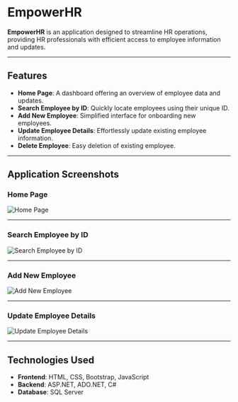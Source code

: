 # EmpowerHR

**EmpowerHR** is an application designed to streamline HR operations, providing HR professionals with efficient access to employee information and updates.

---

## Features

- **Home Page**: A dashboard offering an overview of employee data and updates.
- **Search Employee by ID**: Quickly locate employees using their unique ID.
- **Add New Employee**: Simplified interface for onboarding new employees.
- **Update Employee Details**: Effortlessly update existing employee information.
- **Delete Employee**: Easy deletion of existing employee.

---

## Application Screenshots

### Home Page
![Home Page](https://github.com/user-attachments/assets/ef5e92ba-2668-4025-b2f7-2775fa12fd9e)

---

### Search Employee by ID
![Search Employee by ID](https://github.com/user-attachments/assets/b2f028a1-5630-4306-ab4f-c189ac246fd6)

---

### Add New Employee
![Add New Employee](https://github.com/user-attachments/assets/ba1e4e79-fd03-4cef-9076-85ad445ed0d2)

---

### Update Employee Details
![Update Employee Details](https://github.com/user-attachments/assets/39cf4af1-41d5-46e8-88e6-e316b539c1e0)

---

## Technologies Used

- **Frontend**: HTML, CSS, Bootstrap, JavaScript
- **Backend**: ASP.NET, ADO.NET, C#
- **Database**: SQL Server
